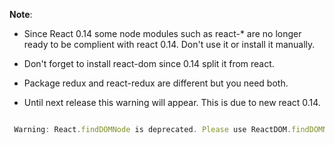 **Note**:
* Since React 0.14 some node modules such as react-* are no longer ready to be complient with react 0.14.
Don't use it or install it manually.

* Don't forget to install react-dom since 0.14 split it from react.

* Package redux and react-redux are different but you need both.

* Until next release this warning will appear. This is due to new react 0.14.

```javascript

 Warning: React.findDOMNode is deprecated. Please use ReactDOM.findDOMNode from require('react-dom') instead.

```
